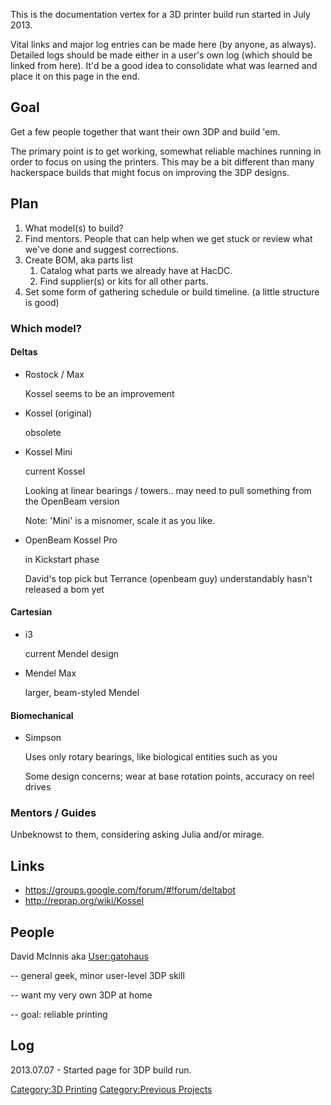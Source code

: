 This is the documentation vertex for a 3D printer build run started in
July 2013.

Vital links and major log entries can be made here (by anyone, as
always). Detailed logs should be made either in a user's own log (which
should be linked from here). It'd be a good idea to consolidate what was
learned and place it on this page in the end.

## Goal

Get a few people together that want their own 3DP and build 'em.

The primary point is to get working, somewhat reliable machines running
in order to focus on using the printers. This may be a bit different
than many hackerspace builds that might focus on improving the 3DP
designs.

## Plan

1.  What model(s) to build?
2.  Find mentors. People that can help when we get stuck or review what
    we've done and suggest corrections.
3.  Create BOM, aka parts list
    1.  Catalog what parts we already have at HacDC.
    2.  Find supplier(s) or kits for all other parts.
4.  Set some form of gathering schedule or build timeline. (a little
    structure is good)

### Which model?

#### Deltas

- Rostock / Max

  Kossel seems to be an improvement
- Kossel (original)

  obsolete
- Kossel Mini

  current Kossel

  Looking at linear bearings / towers.. may need to pull something from
  the OpenBeam version

  Note: 'Mini' is a misnomer, scale it as you like.
- OpenBeam Kossel Pro

  in Kickstart phase

  David's top pick but Terrance (openbeam guy) understandably hasn't
  released a bom yet

#### Cartesian

- i3

  current Mendel design
- Mendel Max

  larger, beam-styled Mendel

#### Biomechanical

- Simpson

  Uses only rotary bearings, like biological entities such as you

  Some design concerns; wear at base rotation points, accuracy on reel
  drives

### Mentors / Guides

Unbeknowst to them, considering asking Julia and/or mirage.

## Links

- <https://groups.google.com/forum/#!forum/deltabot>
- <http://reprap.org/wiki/Kossel>

## People


David McInnis aka [User:gatohaus](User:gatohaus "wikilink")


-- general geek, minor user-level 3DP skill

-- want my very own 3DP at home

-- goal: reliable printing

## Log

2013.07.07 - Started page for 3DP build run.

[Category:3D Printing](Category:3D_Printing "wikilink")
[Category:Previous Projects](Category:Previous_Projects "wikilink")